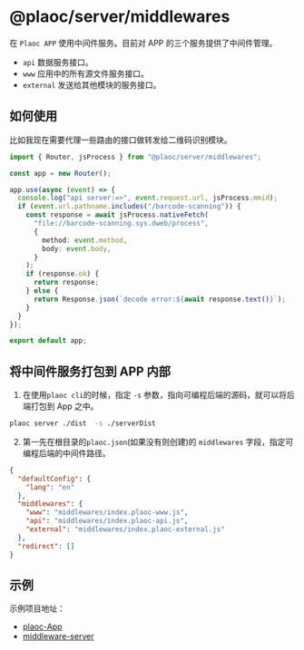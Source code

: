 # @plaoc/server/middlewares

<Badges name="@plaoc/server" />
<Platform supports="iOS,Android,MacOS,Windows" />

在 `Plaoc APP` 使用中间件服务。目前对 APP 的三个服务提供了中间件管理。

- `api` 数据服务接口。
- `www` 应用中的所有源文件服务接口。
- `external` 发送给其他模块的服务接口。

## 如何使用

比如我现在需要代理一些路由的接口做转发给二维码识别模块。

```ts twoslash
import { Router, jsProcess } from "@plaoc/server/middlewares";

const app = new Router();

app.use(async (event) => {
  console.log("api server:=>", event.request.url, jsProcess.mmid);
  if (event.url.pathname.includes("/barcode-scanning")) {
    const response = await jsProcess.nativeFetch(
      "file://barcode-scanning.sys.dweb/process",
      {
        method: event.method,
        body: event.body,
      }
    );
    if (response.ok) {
      return response;
    } else {
      return Response.json(`decode error:${await response.text()}`);
    }
  }
});

export default app;
```

## 将中间件服务打包到 APP 内部

1. 在使用`plaoc cli`的时候，指定 `-s` 参数，指向可编程后端的源码，就可以将后端打包到 App 之中。

```bash
plaoc server ./dist  -s ./serverDist
```

2. 第一先在根目录的`plaoc.json`(如果没有则创建)的 `middlewares` 字段，指定可编程后端的中间件路径。

```json
{
  "defaultConfig": {
    "lang": "en"
  },
  "middlewares": {
    "www": "middlewares/index.plaoc-www.js",
    "api": "middlewares/index.plaoc-api.js",
    "external": "middlewares/index.plaoc-external.js"
  },
  "redirect": []
}
```

## 示例

示例项目地址：

- [plaoc-App](https://github.com/BioforestChain/dweb_browser/tree/main/toolkit/plaoc/examples/plugin-demo)
- [middleware-server](https://github.com/BioforestChain/dweb_browser/tree/main/toolkit/plaoc/examples/plaoc-server)
